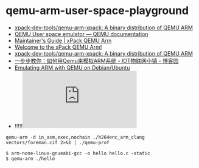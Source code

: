 # qemu-arm-user-space-playground

- [xpack-dev-tools/qemu-arm-xpack: A binary distribution of QEMU ARM](https://github.com/xpack-dev-tools/qemu-arm-xpack/)
- [QEMU User space emulator — QEMU documentation](https://www.qemu.org/docs/master/user/main.html)
- [Maintainer's Guide | xPack QEMU Arm](https://xpack-dev-tools.github.io/qemu-arm-xpack/docs/maintainer/)
- [Welcome to the xPack QEMU Arm!](https://xpack-dev-tools.github.io/qemu-arm-xpack/)
- [xpack-dev-tools/qemu-arm-xpack: A binary distribution of QEMU ARM](https://github.com/xpack-dev-tools/qemu-arm-xpack)
- [一步步教你：如何用Qemu来模拟ARM系统 - IOT物联网小镇 - 博客园](https://www.cnblogs.com/sewain/p/14206365.html)
- [Emulating ARM with QEMU on Debian/Ubuntu](https://gist.github.com/luk6xff/9f8d2520530a823944355e59343eadc1)
- !!!!!![用Qemu模擬ARM | Jason note](https://jasonblog.github.io/note/qemu/yong_qemu_mo_ni_arm.html)
```
qemu-arm -d in_asm,exec,nochain ./h264enc_arm_clang vectors/foreman.cif 2>&1 | ./qemu-prof

$ arm-none-linux-gnueabi-gcc -o hello hello.c -static
$ qemu-arm ./hello
```
